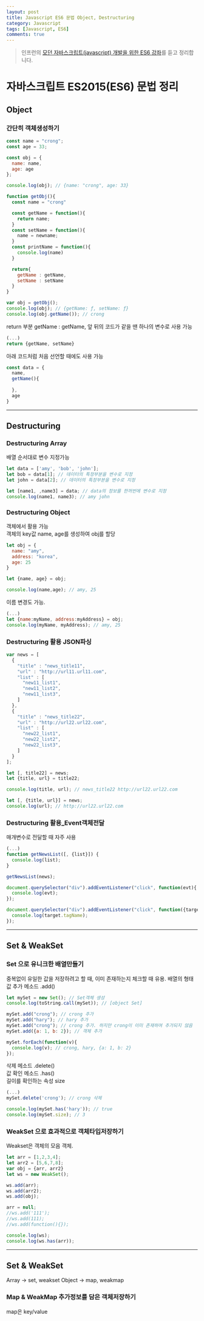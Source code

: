 ```yaml
---
layout: post
title: Javascript ES6 문법 Object, Destructuring
category: Javascript
tags: [Javascript, ES6]
comments: true
---
```


> 인프런의 [모던 자바스크립트(javascript) 개발을 위한 ES6 강좌](https://www.inflearn.com/course/es6-%EA%B0%95%EC%A2%8C-%EC%9E%90%EB%B0%94%EC%8A%A4%ED%81%AC%EB%A6%BD%ED%8A%B8/dashboard)를 듣고 정리합니다. 

# 자바스크립트 ES2015(ES6) 문법 정리

## Object

### 간단히 객체생성하기

```javascript
const name = "crong";
const age = 33;

const obj = {
  name: name,
  age: age
};

console.log(obj); // {name: "crong", age: 33}
```

```javascript
function getObj(){
  const name = "crong"

  const getName = function(){
    return name;
  }
  const setName = function(){
    name = newname;
  }
  const printName = function(){
    console.log(name)
  }

  return{
    getName : getName,
    setName : setName
  }
}

var obj = getObj();
console.log(obj); // {getName: ƒ, setName: ƒ}
console.log(obj.getName()); // crong
```

return 부분 getName : getName, 앞 뒤의 코드가 같을 땐 하나의 변수로 사용 가능

```javascript
(...)
return {getName, setName}
```

아래 코드처럼 처음 선언할 때에도 사용 가능

```javascript
const data = {
  name,
  getName(){
    
  },
  age
}
```

---

## Destructuring

### Destructuring Array

배열 순서대로 변수 지정가능

```javascript
let data = ['amy', 'bob', 'john'];
let bob = data[1]; // 데이터의 특정부분을 변수로 지정
let john = data[2]; // 데이터의 특정부분을 변수로 지정

let [name1, ,name3] = data; // data의 정보를 한꺼번에 변수로 지정
console.log(name1, name3); // amy john
```

### Destructuring Object

객체에서 활용 가능  
객체의 key값 name, age를 생성하여 obj를 할당

```javascript
let obj = {
  name: "amy",
  address: "korea",
  age: 25
}

let {name, age} = obj;

console.log(name,age); // amy, 25
```

이름 변경도 가능.

```javascript
(...)
let {name:myName, address:myAddress} = obj;
console.log(myName, myAddress); // amy, 25
```

### Destructuring 활용 JSON파싱

```javascript
var news = [
  {
    "title" : "news_title11",
    "url" : "http://url11.url11.com",
    "list" : [
      "new11_list1",
      "new11_list2",
      "new11_list3",
    ]
  },
  {
    "title" : "news_title22",
    "url" : "http://url22.url22.com",
    "list" : [
      "new22_list1",
      "new22_list2",
      "new22_list3",
    ]
  }
];

let [, title22] = news;
let {title, url} = title22;

console.log(title, url); // news_title22 http://url22.url22.com
```

```javascript
let [, {title, url}] = news;
console.log(url); // http://url22.url22.com
```

### Destructuring 활용_Event객체전달

매개변수로 전달할 때 자주 사용

```javascript
(...)
function getNewsList([, {list}]) {
  console.log(list);
}

getNewsList(news);
```


```javascript
document.querySelector("div").addEventListener("click", function(evt){
  console.log(evt);
});
```

```javascript
document.querySelector("div").addEventListener("click", function({target}){
  console.log(target.tagName);
});
```

---

## Set & WeakSet

### Set 으로 유니크한 배열만들기

중복없이 유일한 값을 저장하려고 할 때, 이미 존재하는지 체크할 때 유용. 배열의 형태  
값 추가 메소드 .add()

```javascript
let mySet = new Set(); // Set객체 생성
console.log(toString.call(mySet)); // [object Set]

mySet.add("crong"); // crong 추가
mySet.add("hary"); // hary 추가
mySet.add("crong"); // crong 추가. 하지만 crong이 이미 존재하여 추가되지 않음
mySet.add({a: 1, b: 2}); // 객체 추가

mySet.forEach(function(v){
  console.log(v); // crong, hary, {a: 1, b: 2}
});
```

삭제 메소드 .delete()  
값 확인 메소드 .has()  
길이를 확인하는 속성 size

```javascript
(...)
mySet.delete('crong'); // crong 삭제

console.log(mySet.has('hary')); // true
console.log(mySet.size); // 3
```

### WeakSet 으로 효과적으로 객체타입저장하기

Weakset은 객체의 모음 객체.

```javascript
let arr = [1,2,3,4];
let arr2 = [5,6,7,8];
var obj = {arr, arr2}
let ws = new WeakSet();

ws.add(arr);
ws.add(arr2);
ws.add(obj);

arr = null;
//ws.add('111');
//ws.add(111);
//ws.add(function(){});

console.log(ws);
console.log(ws.has(arr));
```

---

## Set & WeakSet

Array -> set, weakset
Object -> map, weakmap

### Map & WeakMap 추가정보를 담은 객체저장하기

map은 key/value

```javascript

```



